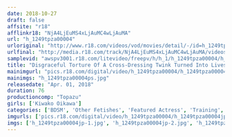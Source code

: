 ```yaml
---
date: 2018-10-27
draft: false
affsite: "r18"
afflinkr18: "NjA4LjEuMS4xLjAuMC4wLjAuMA"
url: "h_1249tpza00004"
urloriginal: "http://www.r18.com/videos/vod/movies/detail/-/id=h_1249tpza00004"
urlfinal: "http://media.r18.com/track/NjA4LjEuMS4xLjAuMC4wLjAuMA/videos/vod/movies/detail/-/id=h_1249tpza00004"
samplevid: "awspv3001.r18.com/litevideo/freepv/h/h_1/h_1249tpza00004/h_1249tpza00004_dmb_w.mp4"
title: "Disgraceful Torture Of A Cross-Dressing Twink Turned Into Livestock Kiwako Oikawa"
mainimgurl: "pics.r18.com/digital/video/h_1249tpza00004/h_1249tpza00004ps.jpg"
mainimgs: "h_1249tpza00004ps.jpg"
releasedate: "Apr. 01, 2018"
duration: 76
productioncomp: "Topazu"
girls: ['Kiwako Oikawa']
categories: ['BDSM', 'Other Fetishes', 'Featured Actress', 'Training', 'Anal Play', 'Urination', 'Hi-Def']
imgurls: ['pics.r18.com/digital/video/h_1249tpza00004/h_1249tpza00004jp-1.jpg', 'pics.r18.com/digital/video/h_1249tpza00004/h_1249tpza00004jp-2.jpg', 'pics.r18.com/digital/video/h_1249tpza00004/h_1249tpza00004jp-3.jpg', 'pics.r18.com/digital/video/h_1249tpza00004/h_1249tpza00004jp-4.jpg', 'pics.r18.com/digital/video/h_1249tpza00004/h_1249tpza00004jp-5.jpg', 'pics.r18.com/digital/video/h_1249tpza00004/h_1249tpza00004jp-6.jpg', 'pics.r18.com/digital/video/h_1249tpza00004/h_1249tpza00004jp-7.jpg', 'pics.r18.com/digital/video/h_1249tpza00004/h_1249tpza00004jp-8.jpg', 'pics.r18.com/digital/video/h_1249tpza00004/h_1249tpza00004jp-9.jpg', 'pics.r18.com/digital/video/h_1249tpza00004/h_1249tpza00004jp-10.jpg', 'pics.r18.com/digital/video/h_1249tpza00004/h_1249tpza00004jp-11.jpg', 'pics.r18.com/digital/video/h_1249tpza00004/h_1249tpza00004jp-12.jpg', 'pics.r18.com/digital/video/h_1249tpza00004/h_1249tpza00004jp-13.jpg', 'pics.r18.com/digital/video/h_1249tpza00004/h_1249tpza00004jp-14.jpg', 'pics.r18.com/digital/video/h_1249tpza00004/h_1249tpza00004jp-15.jpg', 'pics.r18.com/digital/video/h_1249tpza00004/h_1249tpza00004jp-16.jpg', 'pics.r18.com/digital/video/h_1249tpza00004/h_1249tpza00004jp-17.jpg', 'pics.r18.com/digital/video/h_1249tpza00004/h_1249tpza00004jp-18.jpg', 'pics.r18.com/digital/video/h_1249tpza00004/h_1249tpza00004jp-19.jpg', 'pics.r18.com/digital/video/h_1249tpza00004/h_1249tpza00004jp-20.jpg']
imgs: ['h_1249tpza00004jp-1.jpg', 'h_1249tpza00004jp-2.jpg', 'h_1249tpza00004jp-3.jpg', 'h_1249tpza00004jp-4.jpg', 'h_1249tpza00004jp-5.jpg', 'h_1249tpza00004jp-6.jpg', 'h_1249tpza00004jp-7.jpg', 'h_1249tpza00004jp-8.jpg', 'h_1249tpza00004jp-9.jpg', 'h_1249tpza00004jp-10.jpg', 'h_1249tpza00004jp-11.jpg', 'h_1249tpza00004jp-12.jpg', 'h_1249tpza00004jp-13.jpg', 'h_1249tpza00004jp-14.jpg', 'h_1249tpza00004jp-15.jpg', 'h_1249tpza00004jp-16.jpg', 'h_1249tpza00004jp-17.jpg', 'h_1249tpza00004jp-18.jpg', 'h_1249tpza00004jp-19.jpg', 'h_1249tpza00004jp-20.jpg']
---
```

